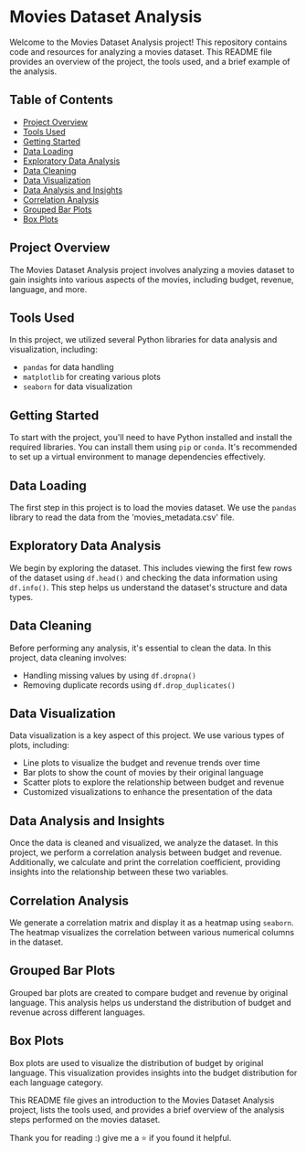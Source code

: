 # Movies Dataset Analysis

Welcome to the Movies Dataset Analysis project! This repository contains code and resources for analyzing a movies dataset. This README file provides an overview of the project, the tools used, and a brief example of the analysis.

## Table of Contents
- [Project Overview](#project-overview)
- [Tools Used](#tools-used)
- [Getting Started](#getting-started)
- [Data Loading](#data-loading)
- [Exploratory Data Analysis](#exploratory-data-analysis)
- [Data Cleaning](#data-cleaning)
- [Data Visualization](#data-visualization)
- [Data Analysis and Insights](#data-analysis-and-insights)
- [Correlation Analysis](#correlation-analysis)
- [Grouped Bar Plots](#grouped-bar-plots)
- [Box Plots](#box-plots)

## Project Overview

The Movies Dataset Analysis project involves analyzing a movies dataset to gain insights into various aspects of the movies, including budget, revenue, language, and more.

## Tools Used

In this project, we utilized several Python libraries for data analysis and visualization, including:
- `pandas` for data handling
- `matplotlib` for creating various plots
- `seaborn` for data visualization

## Getting Started

To start with the project, you'll need to have Python installed and install the required libraries. You can install them using `pip` or `conda`. It's recommended to set up a virtual environment to manage dependencies effectively.

## Data Loading

The first step in this project is to load the movies dataset. We use the `pandas` library to read the data from the 'movies_metadata.csv' file.

## Exploratory Data Analysis

We begin by exploring the dataset. This includes viewing the first few rows of the dataset using `df.head()` and checking the data information using `df.info()`. This step helps us understand the dataset's structure and data types.

## Data Cleaning

Before performing any analysis, it's essential to clean the data. In this project, data cleaning involves:
- Handling missing values by using `df.dropna()`
- Removing duplicate records using `df.drop_duplicates()`

## Data Visualization

Data visualization is a key aspect of this project. We use various types of plots, including:
- Line plots to visualize the budget and revenue trends over time
- Bar plots to show the count of movies by their original language
- Scatter plots to explore the relationship between budget and revenue
- Customized visualizations to enhance the presentation of the data

## Data Analysis and Insights

Once the data is cleaned and visualized, we analyze the dataset. In this project, we perform a correlation analysis between budget and revenue. Additionally, we calculate and print the correlation coefficient, providing insights into the relationship between these two variables.

## Correlation Analysis

We generate a correlation matrix and display it as a heatmap using `seaborn`. The heatmap visualizes the correlation between various numerical columns in the dataset.

## Grouped Bar Plots

Grouped bar plots are created to compare budget and revenue by original language. This analysis helps us understand the distribution of budget and revenue across different languages.

## Box Plots

Box plots are used to visualize the distribution of budget by original language. This visualization provides insights into the budget distribution for each language category.

This README file gives an introduction to the Movies Dataset Analysis project, lists the tools used, and provides a brief overview of the analysis steps performed on the movies dataset.

Thank you for reading :) give me a ⭐ if you found it helpful.

